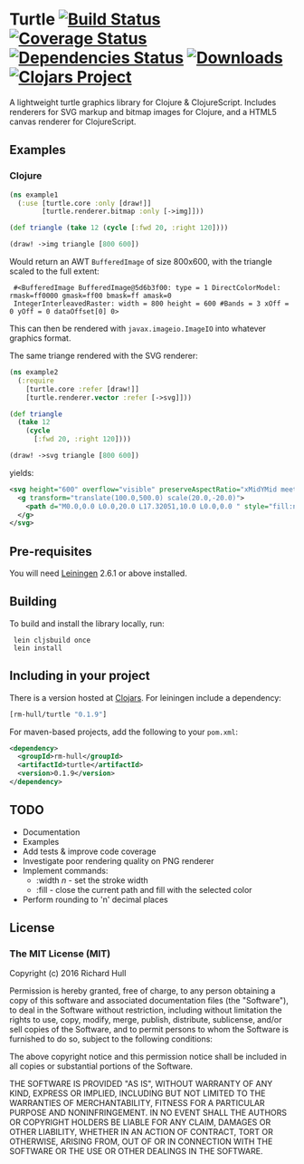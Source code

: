 # Turtle  [![Build Status](https://secure.travis-ci.org/rm-hull/turtle.svg)](http://travis-ci.org/rm-hull/turtle) [![Coverage Status](https://coveralls.io/repos/rm-hull/turtle/badge.svg?branch=master)](https://coveralls.io/r/rm-hull/turtle?branch=master) [![Dependencies Status](https://jarkeeper.com/rm-hull/turtle/status.svg)](https://jarkeeper.com/rm-hull/turtle) [![Downloads](https://jarkeeper.com/rm-hull/turtle/downloads.svg)](https://jarkeeper.com/rm-hull/turtle) [![Clojars Project](https://img.shields.io/clojars/v/rm-hull/turtle.svg)](https://clojars.org/rm-hull/turtle)

A lightweight turtle graphics library for Clojure &amp; ClojureScript.
Includes renderers for SVG markup and bitmap images for Clojure, and a
HTML5 canvas renderer for ClojureScript.

## Examples

### Clojure

```clojure
(ns example1
  (:use [turtle.core :only [draw!]]
        [turtle.renderer.bitmap :only [->img]]))

(def triangle (take 12 (cycle [:fwd 20, :right 120])))

(draw! ->img triangle [800 600])
```

Would return an AWT `BufferedImage` of size 800x600, with the triangle scaled
to the full extent:

     #<BufferedImage BufferedImage@5d6b3f00: type = 1 DirectColorModel: rmask=ff0000 gmask=ff00 bmask=ff amask=0
     IntegerInterleavedRaster: width = 800 height = 600 #Bands = 3 xOff = 0 yOff = 0 dataOffset[0] 0>

This can then be rendered with `javax.imageio.ImageIO` into whatever graphics format.

The same triange rendered with the SVG renderer:

```clojure
(ns example2
  (:require
    [turtle.core :refer [draw!]]
    [turtle.renderer.vector :refer [->svg]]))

(def triangle
  (take 12
    (cycle
      [:fwd 20, :right 120])))

(draw! ->svg triangle [800 600])
```

yields:

```xml
<svg height="600" overflow="visible" preserveAspectRatio="xMidYMid meet" version="1.0" width="800" xmlns:xlink="http://www.w3.org/1999/xlink" xmlns="http://www.w3.org/2000/svg" zoomAndPan="magnify">
  <g transform="translate(100.0,500.0) scale(20.0,-20.0)">
    <path d="M0.0,0.0 L0.0,20.0 L17.32051,10.0 L0.0,0.0 " style="fill:none;stroke-width:3;stroke:red;"></path>
  </g>
</svg>
```

## Pre-requisites

You will need [Leiningen][1] 2.6.1 or above installed.

## Building

To build and install the library locally, run:

     lein cljsbuild once
     lein install

## Including in your project

There is a version hosted at [Clojars][2]. For leiningen include a dependency:

```clojure
[rm-hull/turtle "0.1.9"]
```

For maven-based projects, add the following to your `pom.xml`:

```xml
<dependency>
  <groupId>rm-hull</groupId>
  <artifactId>turtle</artifactId>
  <version>0.1.9</version>
</dependency>
```


## TODO

* Documentation
* Examples
* Add tests & improve code coverage
* Investigate poor rendering quality on PNG renderer
* Implement commands:
    - :width _n_ - set the stroke width
    - :fill - close the current path and fill with the selected color
* Perform rounding to 'n' decimal places

[1]: https://github.com/technomancy/leiningen
[2]: https://clojars.org/rm-hull/turtle

## License

### The MIT License (MIT)

Copyright (c) 2016 Richard Hull

Permission is hereby granted, free of charge, to any person obtaining a copy of
this software and associated documentation files (the "Software"), to deal in
the Software without restriction, including without limitation the rights to
use, copy, modify, merge, publish, distribute, sublicense, and/or sell copies of
the Software, and to permit persons to whom the Software is furnished to do so,
subject to the following conditions:

The above copyright notice and this permission notice shall be included in all
copies or substantial portions of the Software.

THE SOFTWARE IS PROVIDED "AS IS", WITHOUT WARRANTY OF ANY KIND, EXPRESS OR
IMPLIED, INCLUDING BUT NOT LIMITED TO THE WARRANTIES OF MERCHANTABILITY, FITNESS
FOR A PARTICULAR PURPOSE AND NONINFRINGEMENT. IN NO EVENT SHALL THE AUTHORS OR
COPYRIGHT HOLDERS BE LIABLE FOR ANY CLAIM, DAMAGES OR OTHER LIABILITY, WHETHER
IN AN ACTION OF CONTRACT, TORT OR OTHERWISE, ARISING FROM, OUT OF OR IN
CONNECTION WITH THE SOFTWARE OR THE USE OR OTHER DEALINGS IN THE SOFTWARE.

